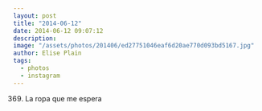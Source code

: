 ```yaml
---
layout: post
title: "2014-06-12"
date: 2014-06-12 09:07:12
description: 
image: "/assets/photos/201406/ed27751046eaf6d20ae770d093bd5167.jpg"
author: Elise Plain
tags: 
  - photos
  - instagram
---
```


369. La ropa que me espera
<p></p>
